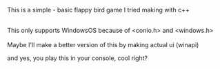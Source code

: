 This is a simple - basic flappy bird game I tried making with c++ <Br><br>

This only supports WindowsOS because of <conio.h> and <windows.h><br><Br>
Maybe I'll make a better version of this by making actual ui (winapi)<br>

and yes, you play this in your console, cool right?

